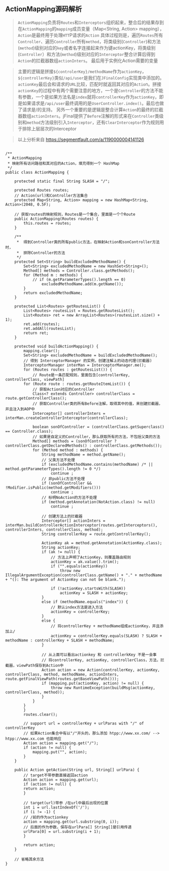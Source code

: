 ## ActionMapping源码解析
> `ActionMapping`负责将`Routes`和`Interceptors`组织起来，整合后的结果存到在`ActionMapping`的`mapping`成员变量（Map<String, Action> mapping），`Action`是最终用于处理`HTT`P请求的`Action`
具体过程则是，遍历`Routes`所有`Controller`、遍历`Controller`所有`method`，将类级别(`Controller`)和方法(`method`)级别对应的`key`或者名字连接起来作为键actionKey，将类级别(`Controller`）和方法(`method`)级别对应的`Interceptor`整合计算后得到`Action`的拦截器数组`actionInters`。
最后用于实例化Action需要的变量<br>

>主要的逻辑是拼接`${controlerKey}/methodName`作为`actionKey`，`${controllerKey}`类似`/api/user`是我们在`JFinalConfig`实现类中添加的。`actionKey`最后会和请求的`URL`比较，匹配时就返回其对应的`Actio`n。拼接`actionKey`的过程中有两个需要注意的地方，一个是`Controller`的方法不能有参数，一个是如果方法名是`index`就将`controllerKey`作为`actionKey`，即是如果请求是`/api/user`最终调用的是`UserController.index()`。最后也做了请求是/的支持。
另外一个重要的是逻辑是整合计算`Action`的最终的拦截器数组`actionInters`。jFinal提供了`Before`注解的形式来在`Controller`类级别和`method`方法级别引入`Interceptor`，还有`ClearInterceptor`作为规则用于排除上层层次的Interceptor

>以上分析来自 https://segmentfault.com/a/1190000004141126

```

/**
 * ActionMapping
 * 映射所有访问路径和其对应的Action，填充得到一个 HashMap
 */
public class ActionMapping {
	
	protected static final String SLASH = "/";
	
	protected Routes routes;
	// Action(url)和Controller方法集合
	protected Map<String, Action> mapping = new HashMap<String, Action>(2048, 0.5F);

    // 获取routes的映射规则，Routes是一个集合，里面是一个个Route
	public ActionMapping(Routes routes) {
		this.routes = routes;
	}
	
	/**
	 *  得到Controller类的所有public方法，在映射Action和sonController方法时，
	 *  排除Controller的方法
	 */
	protected Set<String> buildExcludedMethodName() {
		Set<String> excludedMethodName = new HashSet<String>();
		Method[] methods = Controller.class.getMethods();
		for (Method m : methods) {
			// if (m.getParameterTypes().length == 0)
				excludedMethodName.add(m.getName());
		}
		return excludedMethodName;
	}
	
	protected List<Routes> getRoutesList() {
		List<Routes> routesList = Routes.getRoutesList();
		List<Routes> ret = new ArrayList<Routes>(routesList.size() + 1);
		ret.add(routes);
		ret.addAll(routesList);
		return ret;
	}
	
	protected void buildActionMapping() {
		mapping.clear();
		Set<String> excludedMethodName = buildExcludedMethodName();
		// 得到 InterceptorManager 的实例，创建注解上的动态代理(拦截器)
		InterceptorManager interMan = InterceptorManager.me();
		for (Routes routes : getRoutesList()) {
			// Route是一条匹配规则，里面包含[controllerKey, controllerClass, viewPath]
		for (Route route : routes.getRouteItemList()) {
			// 获取Action对应的Controller
			Class<? extends Controller> controllerClass = route.getControllerClass();
			// 获取Controller类的所有Before注解，取得其中的值，来创建拦截器，并且注入到AOP中
			Interceptor[] controllerInters = interMan.createControllerInterceptor(controllerClass);
			
			boolean sonOfController = (controllerClass.getSuperclass() == Controller.class);
			// 如果是自定义的Controller，那么获取所有的方法，不包括父类的方法
			Method[] methods = (sonOfController ? controllerClass.getDeclaredMethods() : controllerClass.getMethods());
			for (Method method : methods) {
				String methodName = method.getName();
				// 父类方法不处理
				if (excludedMethodName.contains(methodName) /* || method.getParameterTypes().length != 0 */)
					continue ;
				// 非public方法不处理
				if (sonOfController && !Modifier.isPublic(method.getModifiers()))
					continue ;
				// 标明NoAction的方法不处理
				if (method.getAnnotation(NotAction.class) != null)
					continue ;
				
				// 创建方法上的拦截器
				Interceptor[] actionInters = interMan.buildControllerActionInterceptor(routes.getInterceptors(), controllerInters, controllerClass, method);
				String controllerKey = route.getControllerKey();
				
				ActionKey ak = method.getAnnotation(ActionKey.class);
				String actionKey;
				if (ak != null) {
					// 方法上声明了ActionKey，则覆盖路由规则
					actionKey = ak.value().trim();
					if ("".equals(actionKey))
						throw new IllegalArgumentException(controllerClass.getName() + "." + methodName + "(): The argument of ActionKey can not be blank.");
					
					if (!actionKey.startsWith(SLASH))
						actionKey = SLASH + actionKey;
				}
				else if (methodName.equals("index")) {
					// 默认index方法是进入方法
					actionKey = controllerKey;
				}
				else {
					// 将controllerKey + methodName组成actionKey，并且添加上/
					actionKey = controllerKey.equals(SLASH) ? SLASH + methodName : controllerKey + SLASH + methodName;
				}
				
				// 从上面可以看出actionkey 和 controllerkKey 不是一会事
				// 将controllerKey, actionKey, controllerClass，方法，拦截器，viewPath保存到Action中
				Action action = new Action(controllerKey, actionKey, controllerClass, method, methodName, actionInters, route.getFinalViewPath(routes.getBaseViewPath()));
				if (mapping.put(actionKey, action) != null) {
					throw new RuntimeException(buildMsg(actionKey, controllerClass, method));
				}
			}
		}
		}
		routes.clear();
		
		// support url = controllerKey + urlParas with "/" of controllerKey
		// 如果Action集合中有以"/"开头的，那么添加 htpp://www.xx.com/ --> htpp://www.xx.com 也能响应
		Action action = mapping.get("/");
		if (action != null) {
			mapping.put("", action);
		}
	}
    
	public Action getAction(String url, String[] urlPara) {
     	// target不带参数直接返回action
     	Action action = mapping.get(url);
     	if (action != null) {
     	return action;
     	}

     	// target(url)带参 /在url中最后出现的位置
     	int i = url.lastIndexOf('/');
     	if (i != -1) {
     	// /前的作为actionkey
     	action = mapping.get(url.substring(0, i));
     	// 后面的作为参数，保存在urlPara[] String[]是引用传递
     	urlPara[0] = url.substring(i + 1);
     	}

     	return action;
	}

	// 省略其余方法
}
```